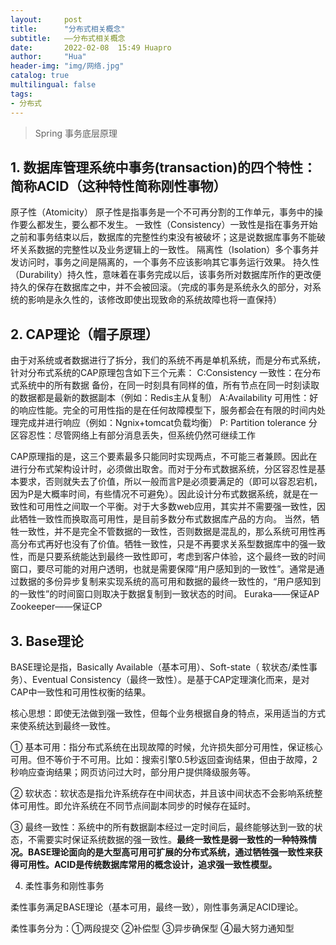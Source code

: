 ```yaml
---
layout:     post
title:      "分布式相关概念"
subtitle:   ——分布式相关概念
date:       2022-02-08  15:49 Huapro
author:     "Hua"
header-img: "img/网络.jpg"
catalog: true
multilingual: false
tags:
- 分布式
---
```


> Spring 事务底层原理


## 1. 数据库管理系统中事务(transaction)的四个特性：简称ACID（这种特性简称刚性事物）

原子性（Atomicity） 原子性是指事务是一个不可再分割的工作单元，事务中的操作要么都发生，要么都不发生。
一致性（Consistency）一致性是指在事务开始之前和事务结束以后，数据库的完整性约束没有被破坏；这是说数据库事务不能破坏关系数据的完整性以及业务逻辑上的一致性。
隔离性（Isolation）多个事务并发访问时，事务之间是隔离的，一个事务不应该影响其它事务运行效果。
持久性（Durability）持久性，意味着在事务完成以后，该事务所对数据库所作的更改便持久的保存在数据库之中，并不会被回滚。（完成的事务是系统永久的部分，对系统的影响是永久性的，该修改即使出现致命的系统故障也将一直保持）

## 2. CAP理论（帽子原理）

由于对系统或者数据进行了拆分，我们的系统不再是单机系统，而是分布式系统，针对分布式系统的CAP原理包含如下三个元素：
C:Consistency 一致性：在分布式系统中的所有数据 备份，在同一时刻具有同样的值，所有节点在同一时刻读取的数据都是最新的数据副本（例如：Redis主从复制）
A:Availability 可用性：好的响应性能。完全的可用性指的是在任何故障模型下，服务都会在有限的时间内处理完成并进行响应（例如：Ngnix+tomcat负载均衡）
P: Partition tolerance 分区容忍性：尽管网络上有部分消息丢失，但系统仍然可继续工作

CAP原理指的是，这三个要素最多只能同时实现两点，不可能三者兼顾。因此在进行分布式架构设计时，必须做出取舍。而对于分布式数据系统，分区容忍性是基本要求，否则就失去了价值，所以一般而言P是必须要满足的（即可以容忍宕机，因为P是大概率时间，有些情况不可避免）。因此设计分布式数据系统，就是在一致性和可用性之间取一个平衡。对于大多数web应用，其实并不需要强一致性，因此牺牲一致性而换取高可用性，是目前多数分布式数据库产品的方向。      当然，牺牲一致性，并不是完全不管数据的一致性，否则数据是混乱的，那么系统可用性再高分布式再好也没有了价值。牺牲一致性，只是不再要求关系型数据库中的强一致性，而是只要系统能达到最终一致性即可，考虑到客户体验，这个最终一致的时间窗口，要尽可能的对用户透明，也就是需要保障“用户感知到的一致性”。通常是通过数据的多份异步复制来实现系统的高可用和数据的最终一致性的，“用户感知到的一致性”的时间窗口则取决于数据复制到一致状态的时间。
Euraka——保证AP
Zookeeper——保证CP


## 3. Base理论

BASE理论是指，Basically Available（基本可用）、Soft-state（ 软状态/柔性事务）、Eventual Consistency（最终一致性）。是基于CAP定理演化而来，是对CAP中一致性和可用性权衡的结果。

核心思想：即使无法做到强一致性，但每个业务根据自身的特点，采用适当的方式来使系统达到最终一致性。

① 基本可用：指分布式系统在出现故障的时候，允许损失部分可用性，保证核心可用。但不等价于不可用。比如：搜索引擎0.5秒返回查询结果，但由于故障，2秒响应查询结果；网页访问过大时，部分用户提供降级服务等。

② 软状态：软状态是指允许系统存在中间状态，并且该中间状态不会影响系统整体可用性。即允许系统在不同节点间副本同步的时候存在延时。

③ 最终一致性：系统中的所有数据副本经过一定时间后，最终能够达到一致的状态，不需要实时保证系统数据的强一致性。**最终一致性是弱一致性的一种特殊情况。BASE理论面向的是大型高可用可扩展的分布式系统，通过牺牲强一致性来获得可用性。ACID是传统数据库常用的概念设计，追求强一致性模型。**

4. 柔性事务和刚性事务

柔性事务满足BASE理论（基本可用，最终一致），刚性事务满足ACID理论。

柔性事务分为：①两段提交  ②补偿型  ③异步确保型  ④最大努力通知型
